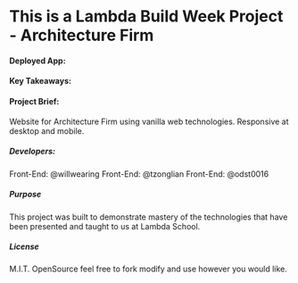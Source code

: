 # This is a Lambda Build Week Project - Architecture Firm

#### Deployed App: 

#### Key Takeaways: 

#### Project Brief: 


Website for Architecture Firm using vanilla web technologies. Responsive at desktop and mobile.

##### Developers:

Front-End: @willwearing
Front-End: @tzonglian
Front-End: @odst0016

##### Purpose

This project was built to demonstrate mastery of the technologies that have been presented and taught to us at Lambda School.

##### License

M.I.T. OpenSource feel free to fork modify and use however you would like.
